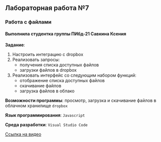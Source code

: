 ## Лабораторная работа №7
### Работа с файлами
#### Выполнила студентка группы ПИбд-21 __Савкина Ксения__

__Задание__: 

1. Настроить интеграцию с dropbox
2. Реализовать запросы:
    - получения списка доступных файлов
    - загрузки файлов в dropbox
3. Реализовать интерфейс со следующим набором функций:
    - отображение списка доступных файлов
    - скачивание файлов
    - загрузка файлов в облако

__Возможности программы__: просмотр, загрузка и скачивание файлов в облачном хранилище `dropbox`

__Язык программирования__: `Javascript` 

__Среда разработки__: `Visual Studio Code` 

[Ссылка на видео](https://youtu.be/1CTYvySA5S8 "Демонстрация лабораторной")